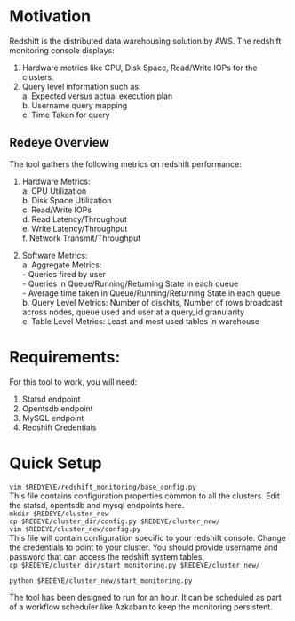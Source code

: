 # Motivation
Redshift is the distributed data warehousing solution by AWS. The redshift monitoring console displays:  

1. Hardware metrics like CPU, Disk Space, Read/Write IOPs for the clusters.  
2. Query level information such as:  
	a. Expected versus actual execution plan  
	b. Username query mapping  
	c. Time Taken for query  

## Redeye Overview
The tool gathers the following metrics on redshift performance:

1. Hardware Metrics:  
	a. CPU Utilization  
	b. Disk Space Utilization  
	c. Read/Write IOPs  
	d. Read Latency/Throughput  
	e. Write Latency/Throughput  
	f. Network Transmit/Throughput  

2. Software Metrics:  
	a. Aggregate Metrics:  
		- Queries fired by user  
		- Queries in Queue/Running/Returning State in each queue  
		- Average time taken in Queue/Running/Returning State in each queue  
	b. Query Level Metrics: Number of diskhits, Number of rows broadcast across nodes, queue used and user at a query_id granularity  
	c. Table Level Metrics: Least and most used tables in warehouse  

# Requirements:
For this tool to work, you will need:

1. Statsd endpoint
2. Opentsdb endpoint
3. MySQL endpoint
4. Redshift Credentials

# Quick Setup

`vim $REDYEYE/redshift_monitoring/base_config.py`   
This file contains configuration properties common to all the clusters. Edit the statsd, opentsdb and mysql endpoints here.  
`mkdir $REDEYE/cluster_new`  
`cp $REDEYE/cluster_dir/config.py $REDEYE/cluster_new/`  
`vim $REDEYE/cluster_new/config.py`  
This file will contain configuration specific to your redshift console. Change the credentials to point to your cluster. You should provide username and password that can access the redshift system tables.  
`cp $REDEYE/cluster_dir/start_monitoring.py $REDEYE/cluster_new/`  

`python $REDEYE/cluster_new/start_monitoring.py`  

The tool has been designed to run for an hour. It can be scheduled as part of a workflow scheduler like Azkaban to keep the monitoring persistent.
